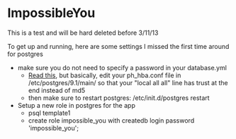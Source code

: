 ImpossibleYou
=============

This is a test and will be hard deleted before 3/11/13

To get up and running, here are some settings I missed the first time around for postgres
* make sure you do not need to specify a password in your database.yml
	* [Read this](http://stackoverflow.com/questions/5546301/ruby-on-rails-postgresql-ignores-my-password-in-database-yml), but basically, edit your ph_hba.conf file in /etc/postgres/9.1/main/ so that your "local all all" line has trust at the end instead of md5
	* then make sure to restart postgres: /etc/init.d/postgres restart
* Setup a new role in postgres for the app
	* psql template1
	* create role impossible_you with createdb login password 'impossible_you';